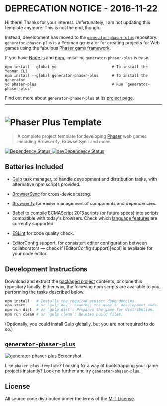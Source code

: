 DEPRECATION NOTICE - 2016-11-22
===============================

Hi there! Thanks for your interest. Unfortunately, I am not updating this
template anymore. This is not the end, though.

Instead, development has moved to the [`generator-phaser-plus`][gpp_]
repository. `generator-phaser-plus` is a Yeoman generator for creating projects
for Web games using the fabulous [Phaser game framework][phsr].

If you have [Node.js](https://nodejs.org/) and [npm](https://www.npmjs.com/),
installing `generator-phaser-plus` is easy.

```
npm install --global yo                         # To install the Yeoman CLI
npm install --global generator-phaser-plus      # To install the generator
yo phaser-plus                                  # Run `generator-phaser-plus`
```

Find out more about `generator-phaser-plus` at its [project page][gpp_].

-------------------------------------------------------------------------------


![Phaser Plus Template](logo.png)
=================================

>   A complete project template for developing [Phaser][phsr] web games
>   including Browserify, BrowserSync and more.

[![Dependency Status][bdg1] ![devDependency Status][bdg2]][deps]


Batteries Included
------------------

*   [Gulp][gulp] task manager, to handle development and distribution tasks,
    with alternative npm scripts provided.

*   [BrowserSync][bsnc] for cross-device testing.

*   [Browserify][brsy] for easier management of components and dependencies.

*   [Babel][babl] to compile ECMAScript 2015 scripts (or future specs) into
    scripts compatible with today's browsers. Check which [language
    features][feat] are currently supported.

*   [ESLint][eslt] for code quality check.

*   [EditorConfig][edcf] support, for consistent editor configuration between
    collaborators — check if [EditorConfig support][ecpl] is available for your
    code editor.


Development Instructions
------------------------

Download and extract the [packaged project][dwld] contents, or clone this
repository locally. Either way, the following npm scripts are available to you,
performing the tasks described below.

```sh
npm install   # Installs the required project dependencies.
npm start     # or `gulp dev`: Launches the game in development mode.
npm run dist  # or `gulp dist`: Prepares the game for distribution.
npm run clean # or `gulp clean`: Deletes build files.
```

(Optionally, you could install Gulp globally, but you are not required to do
so.)


[`generator-phaser-plus`][gpp_]
-------------------------------

![generator-phaser-plus Screenshot](screenshot.png)

Like `phaser-plus-template`? Looking for a way of bootstrapping your game
projects instantly? Look no further and try [`generator-phaser-plus`][gpp_].


License
-------

All source code distributed under the terms of the [MIT License](LICENSE).


<!-- Links -->

[phsr]: http://phaser.io/
[eslt]: http://eslint.org/
[gulp]: http://gulpjs.com/
[babl]: https://babeljs.io/
[brsy]: http://browserify.org/
[edcf]: http://editorconfig.org/
[bsnc]: http://www.browsersync.io/
[feat]: https://babeljs.io/docs/learn-es2015/
[gpp_]: https://github.com/rblopes/generator-phaser-plus
[deps]: https://david-dm.org/rblopes/phaser-plus-template
[dwld]: https://github.com/rblopes/phaser-plus-template/archive/master.zip
[bdg1]: https://david-dm.org/rblopes/phaser-plus-template.svg?style=flat-square
[bdg2]: https://david-dm.org/rblopes/phaser-plus-template/dev-status.svg?style=flat-square
